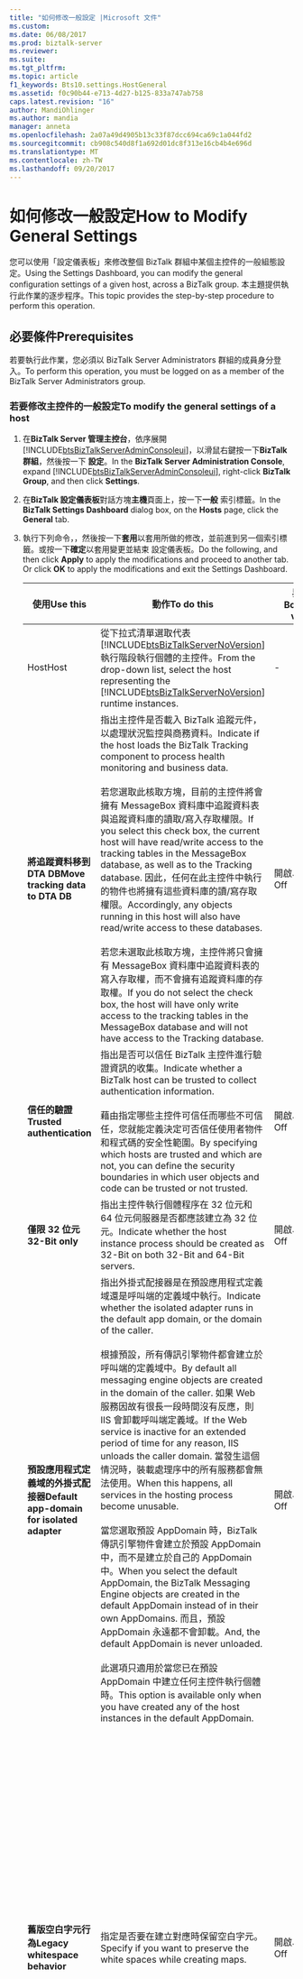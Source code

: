```yaml
---
title: "如何修改一般設定 |Microsoft 文件"
ms.custom: 
ms.date: 06/08/2017
ms.prod: biztalk-server
ms.reviewer: 
ms.suite: 
ms.tgt_pltfrm: 
ms.topic: article
f1_keywords: Bts10.settings.HostGeneral
ms.assetid: f0c90b44-e713-4d27-b125-833a747ab758
caps.latest.revision: "16"
author: MandiOhlinger
ms.author: mandia
manager: anneta
ms.openlocfilehash: 2a07a49d4905b13c33f87dcc694ca69c1a044fd2
ms.sourcegitcommit: cb908c540d8f1a692d01dc8f313e16cb4b4e696d
ms.translationtype: MT
ms.contentlocale: zh-TW
ms.lasthandoff: 09/20/2017
---
```

# <a name="how-to-modify-general-settings"></a><span data-ttu-id="8b9ef-102">如何修改一般設定</span><span class="sxs-lookup"><span data-stu-id="8b9ef-102">How to Modify General Settings</span></span>
<span data-ttu-id="8b9ef-103">您可以使用「設定儀表板」來修改整個 BizTalk 群組中某個主控件的一般組態設定。</span><span class="sxs-lookup"><span data-stu-id="8b9ef-103">Using the Settings Dashboard, you can modify the general configuration settings of a given host, across a BizTalk group.</span></span> <span data-ttu-id="8b9ef-104">本主題提供執行此作業的逐步程序。</span><span class="sxs-lookup"><span data-stu-id="8b9ef-104">This topic provides the step-by-step procedure to perform this operation.</span></span>  
  
## <a name="prerequisites"></a><span data-ttu-id="8b9ef-105">必要條件</span><span class="sxs-lookup"><span data-stu-id="8b9ef-105">Prerequisites</span></span>  
 <span data-ttu-id="8b9ef-106">若要執行此作業，您必須以 BizTalk Server Administrators 群組的成員身分登入。</span><span class="sxs-lookup"><span data-stu-id="8b9ef-106">To perform this operation, you must be logged on as a member of the BizTalk Server Administrators group.</span></span>  
  
### <a name="to-modify-the-general-settings-of-a-host"></a><span data-ttu-id="8b9ef-107">若要修改主控件的一般設定</span><span class="sxs-lookup"><span data-stu-id="8b9ef-107">To modify the general settings of a host</span></span>  
  
1.  <span data-ttu-id="8b9ef-108">在**BizTalk Server 管理主控台**，依序展開[!INCLUDE[btsBizTalkServerAdminConsoleui](../includes/btsbiztalkserveradminconsoleui-md.md)]，以滑鼠右鍵按一下**BizTalk 群組**，然後按一下 **設定**。</span><span class="sxs-lookup"><span data-stu-id="8b9ef-108">In the **BizTalk Server Administration Console**, expand [!INCLUDE[btsBizTalkServerAdminConsoleui](../includes/btsbiztalkserveradminconsoleui-md.md)], right-click **BizTalk Group**, and then click **Settings**.</span></span>  
  
2.  <span data-ttu-id="8b9ef-109">在**BizTalk 設定儀表板**對話方塊**主機**頁面上，按一下**一般** 索引標籤。</span><span class="sxs-lookup"><span data-stu-id="8b9ef-109">In the **BizTalk Settings Dashboard** dialog box, on the **Hosts** page, click the **General** tab.</span></span>  
  
3.  <span data-ttu-id="8b9ef-110">執行下列命令，，然後按一下**套用**以套用所做的修改，並前進到另一個索引標籤。或按一下**確定**以套用變更並結束 設定儀表板。</span><span class="sxs-lookup"><span data-stu-id="8b9ef-110">Do the following, and then click **Apply** to apply the modifications and proceed to another tab. Or click **OK** to apply the modifications and exit the Settings Dashboard.</span></span>  
  
    |<span data-ttu-id="8b9ef-111">使用</span><span class="sxs-lookup"><span data-stu-id="8b9ef-111">Use this</span></span>|<span data-ttu-id="8b9ef-112">動作</span><span class="sxs-lookup"><span data-stu-id="8b9ef-112">To do this</span></span>|<span data-ttu-id="8b9ef-113">界限值</span><span class="sxs-lookup"><span data-stu-id="8b9ef-113">Boundary values</span></span>|<span data-ttu-id="8b9ef-114">預設值</span><span class="sxs-lookup"><span data-stu-id="8b9ef-114">Default value</span></span>|<span data-ttu-id="8b9ef-115">升級邏輯</span><span class="sxs-lookup"><span data-stu-id="8b9ef-115">Upgrade logic</span></span>|  
    |--------------|----------------|---------------------|-------------------|-------------------|  
    |<span data-ttu-id="8b9ef-116">Host</span><span class="sxs-lookup"><span data-stu-id="8b9ef-116">Host</span></span>|<span data-ttu-id="8b9ef-117">從下拉式清單選取代表 [!INCLUDE[btsBizTalkServerNoVersion](../includes/btsbiztalkservernoversion-md.md)] 執行階段執行個體的主控件。</span><span class="sxs-lookup"><span data-stu-id="8b9ef-117">From the drop-down list, select the host representing the [!INCLUDE[btsBizTalkServerNoVersion](../includes/btsbiztalkservernoversion-md.md)] runtime instances.</span></span>|-|-||  
    |<span data-ttu-id="8b9ef-118">**將追蹤資料移到 DTA DB**</span><span class="sxs-lookup"><span data-stu-id="8b9ef-118">**Move tracking data to DTA DB**</span></span>|<span data-ttu-id="8b9ef-119">指出主控件是否載入 BizTalk 追蹤元件，以處理狀況監控與商務資料。</span><span class="sxs-lookup"><span data-stu-id="8b9ef-119">Indicate if the host loads the BizTalk Tracking component to process health monitoring and business data.</span></span><br /><br /> <span data-ttu-id="8b9ef-120">若您選取此核取方塊，目前的主控件將會擁有 MessageBox 資料庫中追蹤資料表與追蹤資料庫的讀取/寫入存取權限。</span><span class="sxs-lookup"><span data-stu-id="8b9ef-120">If you select this check box, the current host will have read/write access to the tracking tables in the MessageBox database, as well as to the Tracking database.</span></span> <span data-ttu-id="8b9ef-121">因此，任何在此主控件中執行的物件也將擁有這些資料庫的讀/寫存取權限。</span><span class="sxs-lookup"><span data-stu-id="8b9ef-121">Accordingly, any objects running in this host will also have read/write access to these databases.</span></span><br /><br /> <span data-ttu-id="8b9ef-122">若您未選取此核取方塊，主控件將只會擁有 MessageBox 資料庫中追蹤資料表的寫入存取權，而不會擁有追蹤資料庫的存取權。</span><span class="sxs-lookup"><span data-stu-id="8b9ef-122">If you do not select the check box, the host will have only write access to the tracking tables in the MessageBox database and will not have access to the Tracking database.</span></span>|<span data-ttu-id="8b9ef-123">開啟、關閉</span><span class="sxs-lookup"><span data-stu-id="8b9ef-123">On, Off</span></span>|<span data-ttu-id="8b9ef-124">開啟</span><span class="sxs-lookup"><span data-stu-id="8b9ef-124">On</span></span>||  
    |<span data-ttu-id="8b9ef-125">**信任的驗證**</span><span class="sxs-lookup"><span data-stu-id="8b9ef-125">**Trusted authentication**</span></span>|<span data-ttu-id="8b9ef-126">指出是否可以信任 BizTalk 主控件進行驗證資訊的收集。</span><span class="sxs-lookup"><span data-stu-id="8b9ef-126">Indicate whether a BizTalk host can be trusted to collect authentication information.</span></span><br /><br /> <span data-ttu-id="8b9ef-127">藉由指定哪些主控件可信任而哪些不可信任，您就能定義決定可否信任使用者物件和程式碼的安全性範圍。</span><span class="sxs-lookup"><span data-stu-id="8b9ef-127">By specifying which hosts are trusted and which are not, you can define the security boundaries in which user objects and code can be trusted or not trusted.</span></span>|<span data-ttu-id="8b9ef-128">開啟、關閉</span><span class="sxs-lookup"><span data-stu-id="8b9ef-128">On, Off</span></span>|<span data-ttu-id="8b9ef-129">關閉</span><span class="sxs-lookup"><span data-stu-id="8b9ef-129">Off</span></span>||  
    |<span data-ttu-id="8b9ef-130">**僅限 32 位元**</span><span class="sxs-lookup"><span data-stu-id="8b9ef-130">**32-Bit only**</span></span>|<span data-ttu-id="8b9ef-131">指出主控件執行個體程序在 32 位元和 64 位元伺服器是否都應該建立為 32 位元。</span><span class="sxs-lookup"><span data-stu-id="8b9ef-131">Indicate whether the host instance process should be created as 32-Bit on both 32-Bit and 64-Bit servers.</span></span>|<span data-ttu-id="8b9ef-132">開啟、關閉</span><span class="sxs-lookup"><span data-stu-id="8b9ef-132">On, Off</span></span>|<span data-ttu-id="8b9ef-133">開啟</span><span class="sxs-lookup"><span data-stu-id="8b9ef-133">On</span></span>||  
    |<span data-ttu-id="8b9ef-134">**預設應用程式定義域的外掛式配接器**</span><span class="sxs-lookup"><span data-stu-id="8b9ef-134">**Default app-domain for isolated adapter**</span></span>|<span data-ttu-id="8b9ef-135">指出外掛式配接器是在預設應用程式定義域還是呼叫端的定義域中執行。</span><span class="sxs-lookup"><span data-stu-id="8b9ef-135">Indicate whether the isolated adapter runs in the default app domain, or the domain of the caller.</span></span><br /><br /> <span data-ttu-id="8b9ef-136">根據預設，所有傳訊引擎物件都會建立於呼叫端的定義域中。</span><span class="sxs-lookup"><span data-stu-id="8b9ef-136">By default all messaging engine objects are created in the domain of the caller.</span></span> <span data-ttu-id="8b9ef-137">如果 Web 服務因故有很長一段時間沒有反應，則 IIS 會卸載呼叫端定義域。</span><span class="sxs-lookup"><span data-stu-id="8b9ef-137">If the Web service is inactive for an extended period of time for any reason, IIS unloads the caller domain.</span></span> <span data-ttu-id="8b9ef-138">當發生這個情況時，裝載處理序中的所有服務都會無法使用。</span><span class="sxs-lookup"><span data-stu-id="8b9ef-138">When this happens, all services in the hosting process become unusable.</span></span><br /><br /> <span data-ttu-id="8b9ef-139">當您選取預設 AppDomain 時，BizTalk 傳訊引擎物件會建立於預設 AppDomain 中，而不是建立於自己的 AppDomain 中。</span><span class="sxs-lookup"><span data-stu-id="8b9ef-139">When you select the default AppDomain, the BizTalk Messaging Engine objects are created in the default AppDomain instead of in their own AppDomains.</span></span> <span data-ttu-id="8b9ef-140">而且，預設 AppDomain 永遠都不會卸載。</span><span class="sxs-lookup"><span data-stu-id="8b9ef-140">And, the default AppDomain is never unloaded.</span></span><br /><br /> <span data-ttu-id="8b9ef-141">此選項只適用於當您已在預設 AppDomain 中建立任何主控件執行個體時。</span><span class="sxs-lookup"><span data-stu-id="8b9ef-141">This option is available only when you have created any of the host instances in the default AppDomain.</span></span>|<span data-ttu-id="8b9ef-142">開啟、關閉</span><span class="sxs-lookup"><span data-stu-id="8b9ef-142">On, Off</span></span>|<span data-ttu-id="8b9ef-143">關閉</span><span class="sxs-lookup"><span data-stu-id="8b9ef-143">Off</span></span>|<span data-ttu-id="8b9ef-144">如果主控件有任何主控件執行個體設定為 TRUE 則為 TRUE。</span><span class="sxs-lookup"><span data-stu-id="8b9ef-144">TRUE if any of the host instances for the host are set to this.</span></span> <span data-ttu-id="8b9ef-145">否則為 FALSE。</span><span class="sxs-lookup"><span data-stu-id="8b9ef-145">FALSE otherwise.</span></span>|  
    |<span data-ttu-id="8b9ef-146">**舊版空白字元行為**</span><span class="sxs-lookup"><span data-stu-id="8b9ef-146">**Legacy whitespace behavior**</span></span>|<span data-ttu-id="8b9ef-147">指定是否要在建立對應時保留空白字元。</span><span class="sxs-lookup"><span data-stu-id="8b9ef-147">Specify if you want to preserve the white spaces while creating maps.</span></span>|<span data-ttu-id="8b9ef-148">開啟、關閉</span><span class="sxs-lookup"><span data-stu-id="8b9ef-148">On, Off</span></span>|<span data-ttu-id="8b9ef-149">關閉</span><span class="sxs-lookup"><span data-stu-id="8b9ef-149">Off</span></span>|<span data-ttu-id="8b9ef-150">在電腦上每個主控件執行個體，值為 TRUE，如果電腦已登錄值 > 0。</span><span class="sxs-lookup"><span data-stu-id="8b9ef-150">For each host instance on a machine, the value is TRUE if the machine has the registry value > 0.</span></span> <span data-ttu-id="8b9ef-151">對於每個主控件的值為 TRUE，如果其中一個主控件執行個體有此設定為 TRUE。</span><span class="sxs-lookup"><span data-stu-id="8b9ef-151">For each host, the value is TRUE if any one of the host instance have this set to TRUE.</span></span>|  
    |<span data-ttu-id="8b9ef-152">**允許多重回應**</span><span class="sxs-lookup"><span data-stu-id="8b9ef-152">**Allow multiple responses**</span></span>|<span data-ttu-id="8b9ef-153">指出是否要允許多重回應傳回雙向接收位置。</span><span class="sxs-lookup"><span data-stu-id="8b9ef-153">Indicate whether you want to enable multiple responses to be sent back to a 2-way receive location.</span></span>|<span data-ttu-id="8b9ef-154">開啟、關閉</span><span class="sxs-lookup"><span data-stu-id="8b9ef-154">On, Off</span></span>|<span data-ttu-id="8b9ef-155">關閉</span><span class="sxs-lookup"><span data-stu-id="8b9ef-155">Off</span></span>|<span data-ttu-id="8b9ef-156">如果主控件有任何主控件執行個體的此值為 TRUE，則使主控件設定 = TRUE。</span><span class="sxs-lookup"><span data-stu-id="8b9ef-156">If TRUE for any host instance of a host, make the host setting = TRUE.</span></span> <span data-ttu-id="8b9ef-157">否則為 FALSE。</span><span class="sxs-lookup"><span data-stu-id="8b9ef-157">Otherwise, FALSE.</span></span>|  
    |<span data-ttu-id="8b9ef-158">**回應逾時**</span><span class="sxs-lookup"><span data-stu-id="8b9ef-158">**Response timeout**</span></span>|<span data-ttu-id="8b9ef-159">指定要求回應訊息的預設逾時。</span><span class="sxs-lookup"><span data-stu-id="8b9ef-159">Specify the default timeout for request response messages.</span></span>|<span data-ttu-id="8b9ef-160">1 – 整數型別的最大值</span><span class="sxs-lookup"><span data-stu-id="8b9ef-160">1 – Maximum value of type Integer</span></span>|<span data-ttu-id="8b9ef-161">20</span><span class="sxs-lookup"><span data-stu-id="8b9ef-161">20</span></span>|<span data-ttu-id="8b9ef-162">內含式主控件 - 對於主控件執行個體的最大值</span><span class="sxs-lookup"><span data-stu-id="8b9ef-162">In-proc hosts - highest value for a host instance</span></span><br /><br /> <span data-ttu-id="8b9ef-163">外掛式主機 - 電腦上的最高值</span><span class="sxs-lookup"><span data-stu-id="8b9ef-163">Isolated hosts - highest value on a machine</span></span>|  
    |<span data-ttu-id="8b9ef-164">**引擎執行緒數上限**</span><span class="sxs-lookup"><span data-stu-id="8b9ef-164">**Maximum engine threads**</span></span>|<span data-ttu-id="8b9ef-165">指出每一 CPU 的傳訊引擎執行緒數目上限。</span><span class="sxs-lookup"><span data-stu-id="8b9ef-165">Indicate the maximum number of messaging engine threads per CPU.</span></span><br /><br /> <span data-ttu-id="8b9ef-166">此選項指定「結束點管理員」(EPM) 可以使用的執行緒數目上限。</span><span class="sxs-lookup"><span data-stu-id="8b9ef-166">This option specifies the maximum number of threads that can be used by the End Point Manager (EPM).</span></span> <span data-ttu-id="8b9ef-167">EPM 啟動時使用等於此值的 10% 之執行緒數目，並且隨負載增加而新增執行緒，最多可到此指定值。</span><span class="sxs-lookup"><span data-stu-id="8b9ef-167">The EPM starts with the number of threads equivalent to 10% of this value and adds threads up to the specified value as load increases.</span></span> <span data-ttu-id="8b9ef-168">配置的執行緒數目會隨著負載降低或有必要進行節流時而減少。</span><span class="sxs-lookup"><span data-stu-id="8b9ef-168">The number of threads allocated is reduced as load is reduced or as necessary for throttling.</span></span><br /><br /> <span data-ttu-id="8b9ef-169">**請注意**您修改這個值，如果主機需要重新啟動，變更才會生效。</span><span class="sxs-lookup"><span data-stu-id="8b9ef-169">**Note** If you modify this value, the host needs to be restarted for the change to take effect.</span></span>|<span data-ttu-id="8b9ef-170">[1,50]</span><span class="sxs-lookup"><span data-stu-id="8b9ef-170">[1,50]</span></span>|<span data-ttu-id="8b9ef-171">20</span><span class="sxs-lookup"><span data-stu-id="8b9ef-171">20</span></span>|-|  
    |<span data-ttu-id="8b9ef-172">**顯示效能計數器針對**</span><span class="sxs-lookup"><span data-stu-id="8b9ef-172">**Show performance counters for**</span></span>|<span data-ttu-id="8b9ef-173">選取您要為其顯示效能計數器的服務。</span><span class="sxs-lookup"><span data-stu-id="8b9ef-173">Select the service for which you want to display the performance counters.</span></span><br /><br /> <span data-ttu-id="8b9ef-174">設為 Messaging 時，效能監視器將顯示傳訊的訊息代理程式計數器。</span><span class="sxs-lookup"><span data-stu-id="8b9ef-174">When set to Messaging, Performance Monitor will display Message Agent counters for messaging.</span></span> <span data-ttu-id="8b9ef-175">如果主應用程式包含協調流程，會顯示協調流程 (XLANG) 執行個體的訊息代理程式輸出。</span><span class="sxs-lookup"><span data-stu-id="8b9ef-175">If the host contains orchestrations, no Message Agent output for the orchestration (XLANG) instances will display.</span></span><br /><br /> <span data-ttu-id="8b9ef-176">如果主控件僅包含協調流程，變更**顯示效能計數器針對**設定至協調流程以顯示協調流程執行個體的訊息代理程式計數器。</span><span class="sxs-lookup"><span data-stu-id="8b9ef-176">If the host only contains orchestrations, change the **Show performance counters for** setting to Orchestrations to display Message Agent counters for Orchestration instances.</span></span> <span data-ttu-id="8b9ef-177">如果主控件僅包含接收埠/傳送埠，則可保留 Messaging 選項，顯示 Messaging 執行個體的訊息代理程式計數器。</span><span class="sxs-lookup"><span data-stu-id="8b9ef-177">If the host only contains receive ports/send ports, keep the Messaging option to display Message Agent counters for Messaging instances.</span></span>|<span data-ttu-id="8b9ef-178">訊息、協調流程</span><span class="sxs-lookup"><span data-stu-id="8b9ef-178">Messaging, Orchestrations</span></span>|<span data-ttu-id="8b9ef-179">Messaging (傳訊)</span><span class="sxs-lookup"><span data-stu-id="8b9ef-179">Messaging</span></span>|<span data-ttu-id="8b9ef-180">如果主控件的所有主控件執行個體都具有相同的值，請為主控件選擇該值。</span><span class="sxs-lookup"><span data-stu-id="8b9ef-180">If all host instances of a host have the same value, choose that value for the host.</span></span> <span data-ttu-id="8b9ef-181">如果沒有衝突或沒有設定值，請選擇預設值。</span><span class="sxs-lookup"><span data-stu-id="8b9ef-181">If there is a conflict or no value set, choose the default.</span></span>|  
  
     <span data-ttu-id="8b9ef-182">**輪詢間隔**</span><span class="sxs-lookup"><span data-stu-id="8b9ef-182">**Polling Intervals**</span></span>  
  
    |<span data-ttu-id="8b9ef-183">使用</span><span class="sxs-lookup"><span data-stu-id="8b9ef-183">Use this</span></span>|<span data-ttu-id="8b9ef-184">動作</span><span class="sxs-lookup"><span data-stu-id="8b9ef-184">To do this</span></span>|<span data-ttu-id="8b9ef-185">界限值</span><span class="sxs-lookup"><span data-stu-id="8b9ef-185">Boundary values</span></span>|<span data-ttu-id="8b9ef-186">預設值</span><span class="sxs-lookup"><span data-stu-id="8b9ef-186">Default value</span></span>|<span data-ttu-id="8b9ef-187">升級邏輯</span><span class="sxs-lookup"><span data-stu-id="8b9ef-187">Upgrade logic</span></span>|  
    |--------------|----------------|---------------------|-------------------|-------------------|  
    |<span data-ttu-id="8b9ef-188">**訊息處理**</span><span class="sxs-lookup"><span data-stu-id="8b9ef-188">**Messaging**</span></span>|<span data-ttu-id="8b9ef-189">設定當 BizTalk 主控件執行個體在 MessageBox 中尋找新訊息時的 [!INCLUDE[btsBizTalkServerNoVersion](../includes/btsbiztalkservernoversion-md.md)] 輪詢間隔 (以毫秒為單位)。</span><span class="sxs-lookup"><span data-stu-id="8b9ef-189">Set the [!INCLUDE[btsBizTalkServerNoVersion](../includes/btsbiztalkservernoversion-md.md)] polling interval in milliseconds when BizTalk host instance is looking for new messages in the MessageBox.</span></span>|<span data-ttu-id="8b9ef-190">1 – 整數型別的最大值</span><span class="sxs-lookup"><span data-stu-id="8b9ef-190">1 – Maximum value of type Integer</span></span>|<span data-ttu-id="8b9ef-191">500</span><span class="sxs-lookup"><span data-stu-id="8b9ef-191">500</span></span>|<span data-ttu-id="8b9ef-192">現有的值</span><span class="sxs-lookup"><span data-stu-id="8b9ef-192">Existing value</span></span>|  
    |<span data-ttu-id="8b9ef-193">**協調流程**</span><span class="sxs-lookup"><span data-stu-id="8b9ef-193">**Orchestrations**</span></span>|<span data-ttu-id="8b9ef-194">設定當 BizTalk 主控件執行個體在資料庫中尋找新協調流程時的 [!INCLUDE[btsBizTalkServerNoVersion](../includes/btsbiztalkservernoversion-md.md)] 輪詢間隔 (以毫秒為單位)。</span><span class="sxs-lookup"><span data-stu-id="8b9ef-194">Set the [!INCLUDE[btsBizTalkServerNoVersion](../includes/btsbiztalkservernoversion-md.md)] polling interval in milliseconds when BizTalk host instance is looking for new orchestrations in the database.</span></span>|<span data-ttu-id="8b9ef-195">1 – 整數型別的最大值</span><span class="sxs-lookup"><span data-stu-id="8b9ef-195">1 – Maximum value of type Integer</span></span>|<span data-ttu-id="8b9ef-196">500</span><span class="sxs-lookup"><span data-stu-id="8b9ef-196">500</span></span>|<span data-ttu-id="8b9ef-197">現有的值</span><span class="sxs-lookup"><span data-stu-id="8b9ef-197">Existing value</span></span>|  
  
    > [!NOTE]
    >  <span data-ttu-id="8b9ef-198">若要還原預設設定，請按一下**還原預設值**。</span><span class="sxs-lookup"><span data-stu-id="8b9ef-198">To restore the default settings, click **Restore Defaults**.</span></span>  
  
## <a name="see-also"></a><span data-ttu-id="8b9ef-199">另請參閱</span><span class="sxs-lookup"><span data-stu-id="8b9ef-199">See Also</span></span>  
 [<span data-ttu-id="8b9ef-200">如何修改主控件設定</span><span class="sxs-lookup"><span data-stu-id="8b9ef-200">How to Modify Host Settings</span></span>](../core/how-to-modify-host-settings.md)